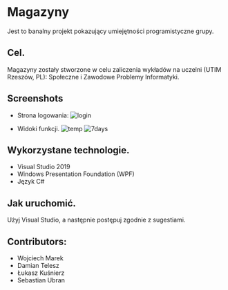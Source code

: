# Magazyny

Jest to banalny projekt pokazujący umiejętności programistyczne grupy.

## Cel.

Magazyny zostały stworzone w celu zaliczenia wykładów na uczelni (UTIM Rzeszów, PL): Społeczne i Zawodowe Problemy Informatyki.

## Screenshots
- Strona logowania:
![login](https://user-images.githubusercontent.com/27026036/50918649-22c0c800-1441-11e9-9026-acf0dc7df81a.PNG)

- Widoki funkcji.
![temp](https://user-images.githubusercontent.com/27026036/50918664-27857c00-1441-11e9-9fff-851f1c5a03c1.PNG)
![7days](https://user-images.githubusercontent.com/27026036/50918671-2a806c80-1441-11e9-88c7-9f3222d73a8e.PNG)

## Wykorzystane technologie.
- Visual Studio 2019
- Windows Presentation Foundation (WPF)
- Język C#

## Jak uruchomić.
Użyj Visual Studio, a następnie postępuj zgodnie z sugestiami.

## Contributors:
- Wojciech Marek
- Damian Telesz
- Łukasz Kuśnierz
- Sebastian Ubran
